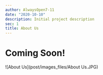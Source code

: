 ```yaml
---
author: AlwaysOpen7-11
date: "2020-10-10"
description: Initial project description
sec: 1
title: About Us
---
```



# Coming Soon!

![About Us](post/images_files/About Us.JPG)